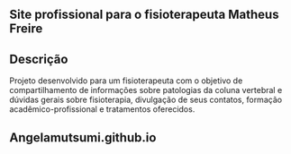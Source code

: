 ## Site profissional para o fisioterapeuta Matheus Freire

## Descrição

Projeto desenvolvido para um fisioterapeuta com o objetivo de compartilhamento de informações sobre patologias da coluna vertebral e dúvidas gerais sobre fisioterapia, divulgação de seus contatos, formação acadêmico-profissional e tratamentos oferecidos.


## Angelamutsumi.github.io
